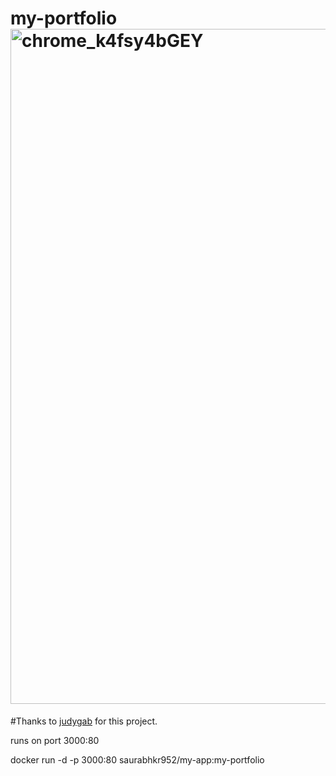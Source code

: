 # my-portfolio<img width="1080" alt="chrome_k4fsy4bGEY" src="https://user-images.githubusercontent.com/32189783/203805832-16a6ba7d-d518-43a9-9c31-5a60f4ea09cc.png">


#Thanks to [judygab](https://github.com/judygab) for this project.

runs on port 3000:80


docker run -d -p 3000:80 saurabhkr952/my-app:my-portfolio


